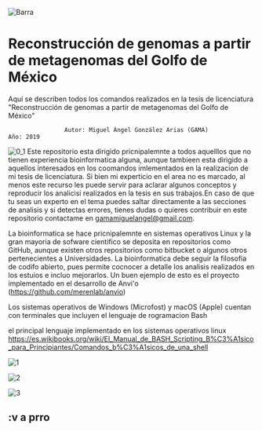 ![Barra](https://user-images.githubusercontent.com/51969194/68169367-74d35c80-ff31-11e9-87e3-6dd06aa1737d.png)

# Reconstrucción de genomas a partir de metagenomas del Golfo de México
Aquí se describen todos los comandos realizados en la tesis de licenciatura "Reconstrucción de genomas a partir de metagenomas del Golfo de México"

                    Autor: Miguel Ángel González Arias (GAMA)                                 Año: 2019
                    
                    
![0_1](https://user-images.githubusercontent.com/51969194/68175336-7e1af400-ff46-11e9-9d40-f3f6bf402ca3.png)
Este repositorio esta dirigido pricnipalemnte a todos aquelllos que no tienen experiencia bioinformatica alguna, aunque tambieen esta dirigido a aquellos interesados en los coomandos imlementados en la realizacion de mi tesis de licenciatura. Si bien mi experticio en el area no es marcado, al menos este recurso les puede servir para aclarar algunos conceptos y reproducir los analicisi realizados en la tesis en sus trabajos.En caso de que tu seas un experto en el tema puedes saltar directamente a las secciones de analisis y si detectas errores, tienes dudas o quieres contribuir en este repositorio contactame en  gamamiguelangel@gmail.com.

La bioinformatica se hace pricnipalemnte en sistemas operativos Linux y la gran mayoria de sofware cientifico se deposita en repositorios como GitHub, aunque existen otros repositorios como bitbucket o algunos otros pertenecientes a Universidades. La bioinformatica debe seguir la filosofia de codifo abierto, pues permite cocnocer a detalle los analisis realizados en los estuios e incluo mejorarlos. Un buen ejemplo de esto es el proyecto implementado en el desarrollo de Anvi'o (https://github.com/merenlab/anvio)

Los sistemas operativos de Windows (Microfost) y macOS (Apple) cuentan con terminales que incluyen el lenguaje de rogramacion Bash

el principal lenguaje implementado en los sistemas operativos linux
https://es.wikibooks.org/wiki/El_Manual_de_BASH_Scripting_B%C3%A1sico_para_Principiantes/Comandos_b%C3%A1sicos_de_una_shell




![1](https://user-images.githubusercontent.com/51969194/68170108-1b206180-ff34-11e9-8f7d-0fe1dc27301f.png)

![2](https://user-images.githubusercontent.com/51969194/68170109-1b206180-ff34-11e9-8b28-9d6ae64a2951.png)

![3](https://user-images.githubusercontent.com/51969194/68170106-1a87cb00-ff34-11e9-8cc8-003459b94f6f.png)

## :v a prro 

